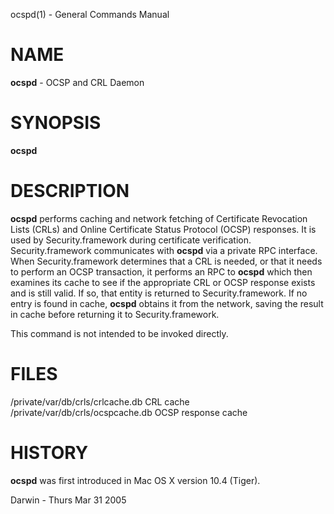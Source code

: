 ocspd(1) - General Commands Manual

# NAME

**ocspd** - OCSP and CRL Daemon

# SYNOPSIS

**ocspd**

# DESCRIPTION

**ocspd**
performs caching and network fetching of Certificate Revocation Lists (CRLs) and Online Certificate Status Protocol (OCSP) responses. It is used by Security.framework during certificate verification. Security.framework communicates with
**ocspd**
via a private RPC interface. When Security.framework determines that a CRL is needed, or that it needs to perform an OCSP transaction, it performs an RPC to
**ocspd**
which then examines its cache to see if the appropriate CRL or OCSP response exists and is still valid. If so, that entity is returned to Security.framework. If no entry is found in cache,
**ocspd**
obtains it from the network, saving the result in cache before returning it to Security.framework.

This command is not intended to be invoked directly.

# FILES

/private/var/db/crls/crlcache.db	CRL cache  
/private/var/db/crls/ocspcache.db	OCSP response cache

# HISTORY

**ocspd**
was first introduced in Mac OS X version 10.4 (Tiger).

Darwin - Thurs Mar 31 2005

